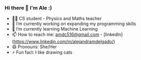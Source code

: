 ### Hi there 👋 I'm Ale :)

- 👩‍🏫 CS student - Physics and Maths teacher
- 🔭 I’m currently working on expanding my programming skills
- 🌱 I’m currently learning Machine Learning
- 📫 How to reach me: amdc516@gmail.com - [linkedIn] (https://www.linkedin.com/in/alejandramdelgado/)
- 😄 Pronouns: She/Her
- ⚡ Fun fact: I like drawing cats

